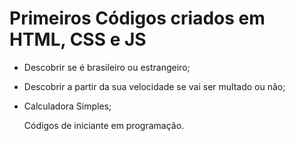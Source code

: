 # Primeiros Códigos criados em HTML, CSS e JS

- Descobrir se é brasileiro ou estrangeiro;

- Descobrir a partir da sua velocidade se vai ser multado ou não;

- Calculadora Simples;

  Códigos de iniciante em programação.

